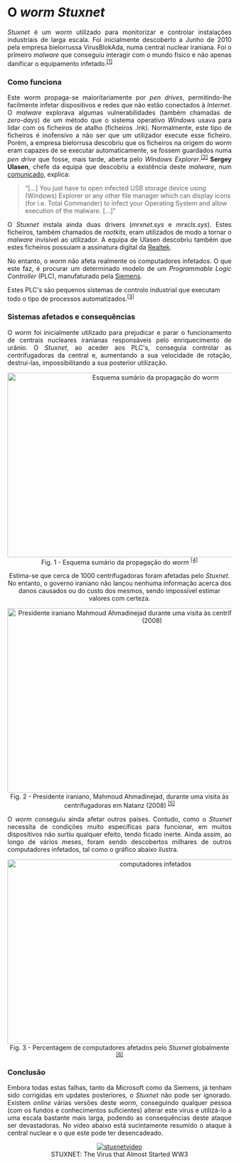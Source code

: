 
# O *worm Stuxnet*

<p align = "justify">
<i>Stuxnet</i> é um <i>worm</i> utilizado para monitorizar e controlar instalações industriais de larga escala. Foi inicialmente descoberto a Junho de 2010 pela empresa bielorrussa VirusBlokAda, numa central nuclear iraniana. Foi o primeiro <i>malware</i> que conseguiu interagir com o mundo físico e não apenas danificar o equipamento infetado.<sup><a href = https://uk.norton.com/stuxnet>[1]</a></sup>
</p>

### Como funciona

<p align = "justify">
Este worm propaga-se maioritariamente por <i>pen drives</i>, permitindo-lhe facilmente infetar dispositivos e redes que não estão conectados à <i>Internet</i>. O <i>malware</i> explorava algumas vulnerabilidades (também chamadas de <i>zero-days</i>) de um método que o sistema operativo <i>Windows</i> usava para lidar com os ficheiros de atalho (ficheiros .lnk). Normalmente, este tipo de ficheiros é inofensivo a não ser que um utilizador execute esse ficheiro. Porém, a empresa bielorrusa descobriu que os ficheiros na origem do <i>worm</i> eram capazes de se executar automaticamente, se fossem guardados numa <i>pen drive</i> que fosse, mais tarde, aberta pelo <i>Windows Explorer</i>.<sup><a href = https://www.forbes.com/2010/10/06/iran-nuclear-computer-technology-security-stuxnet-worm.html>[2]</a></sup><b> Sergey Ulasen</b>, chefe da equipa que descobriu a existência deste <i>malware</i>, num <a href=http://anti-virus.by/en/tempo.shtml> comunicado</a>, explica:
</p>

> “[...] You just have to open infected USB storage device using (Windows) Explorer or any other file manager which can display icons (for i.e. Total Commander) to infect your Operating System and allow execution of the malware. [...]”

<p align = "justify">
O <i>Stuxnet</i> instala ainda duas drivers (<i>mrxnet.sys</i> e <i>mrxcls.sys</i>). Estes ficheiros, também chamados de <i>rootkits</i>, eram utilizados de modo a tornar o <i>malware</i> invisível ao utilizador. A equipa de Ulasen descobriu também que estes ficheiros possuiam a assinatura digital da <a href=http://www.realtek.com/> Realtek</a>.
</p>

<p align = "justify">
No entanto, o <i>worm</i> não afeta realmente os computadores infetados. O que este faz, é procurar um determinado modelo de um <i>Programmable Logic Controller</i> (PLC), manufaturado pela <a href=https://www.siemens.com/global/en/home.html> Siemens</a>.
</p>

Estes PLC's são pequenos sistemas de controlo industrial que executam todo o tipo de processos automatizados.<sup><a href = https://krebsonsecurity.com/2010/07/experts-warn-of-new-windows-shortcut-flaw/#more-4045>[3]</a></sup> 

### Sistemas afetados e consequências

<p align = "justify">
O <i>worm</i> foi inicialmente utilizado para prejudicar e parar o funcionamento de centrais nucleares iranianas responsáveis pelo enriquecimento de urânio. O <i>Stuxnet</i>, ao aceder aos PLC's, conseguia controlar as centrifugadoras da central e, aumentando a sua velocidade de rotação, destrui-las, impossibilitando a sua posterior utilização.
 </p>
  
<p align="center">
 <img src="http://www.extremetech.com/wp-content/uploads/2015/03/Stuxnet.jpg"  alt = "Esquema sumário da propagação do worm" height = "415" width = "650">
  <br>
  Fig. 1 - Esquema sumário da propagação do <i>worm</i>
  <sup><a href = http://www.extremetech.com/wp-content/uploads/2015/03/Stuxnet.jpg>[4]</a></sup>
</p>  

<p align="center">
Estima-se que cerca de 1000 centrifugadoras foram afetadas pelo <i>Stuxnet</i>. No entanto, o governo iraniano não lançou nenhuma informação acerca dos danos  causados ou do custo dos mesmos, sendo impossível estimar valores com certeza.
</p>

<p align="center">
 <img src="https://media.wired.com/photos/593238c69be5e55af6c2398e/master/w_532,c_limit/Ahmadinejad-at-Natanz.jpg"  alt = "Presidente iraniano Mahmoud Ahmadinejad durante uma visita às centrifugadoras em Natanz (2008)" height = "415" width = "650">
  <br>
  Fig. 2 - Presidente iraniano, Mahmoud Ahmadinejad, durante uma visita às centrifugadoras em Natanz (2008)
  <sup><a href = https://media.wired.com/photos/593238c69be5e55af6c2398e/master/w_532,c_limit/Ahmadinejad-at-Natanz.jpg>[5]</a></sup>
</p>

<p align="justify">
  O <i>worm</i> conseguiu ainda afetar outros países. Contudo, como o <i>Stuxnet</i> necessita de condições muito específicas para funcionar, em muitos dispositivos não surtiu qualquer efeito, tendo ficado inerte. Ainda assim, ao longo de vários meses, foram sendo descobertos milhares de outros computadores infetados, tal como o gráfico abaixo ilustra.
</p>

<p align="center">
 <img src="http://www.symantec.com/content/en/us/global/images/threat_writeups/2010-071400-3123-99.1.jpg"  alt = "computadores infetados" height = "415" width = "650">
  <br>
  Fig. 3 - Percentagem de computadores afetados pelo <i>Stuxnet</i> globalmente
  <sup><a href = http://www.symantec.com/content/en/us/global/images/threat_writeups/2010-071400-3123-99.1.jpg>[6]</a></sup>
</p>

### Conclusão

<p align = "justify">
Embora todas estas falhas, tanto da Microsoft como da Siemens, já tenham sido corrigidas em updates posteriores, o <i>Stuxnet</i> não pode ser ignorado. Existem <i>online</i> várias versões deste <i>worm</i>, conseguindo qualquer pessoa (com os fundos e conhecimentos suficientes) alterar este vírus e utilizá-lo a uma escala bastante mais larga, podendo as consequências deste ataque ser devastadoras. No vídeo abaixo está sucintamente resumido o ataque à central nuclear e o que este pode ter desencadeado.
</p>

<p align = "center">
<a href="http://www.youtube.com/watch?feature=player_embedded&v=7g0pi4J8auQ" target="_blank">
<img src="http://img.youtube.com/vi/7g0pi4J8auQ/0.jpg" alt="stuxnetvideo"/></a>
 <br>
  STUXNET: The Virus that Almost Started WW3
</p>

